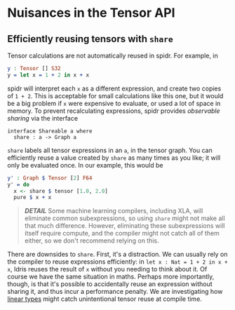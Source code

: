 <!--
Copyright 2023 Joel Berkeley

Licensed under the Apache License, Version 2.0 (the "License");
you may not use this file except in compliance with the License.
You may obtain a copy of the License at

    http://www.apache.org/licenses/LICENSE-2.0

Unless required by applicable law or agreed to in writing, software
distributed under the License is distributed on an "AS IS" BASIS,
WITHOUT WARRANTIES OR CONDITIONS OF ANY KIND, either express or implied.
See the License for the specific language governing permissions and
limitations under the License.
-->
# Nuisances in the Tensor API

## Efficiently reusing tensors with `share`

Tensor calculations are not automatically reused in spidr. For example, in
<!-- idris
import Literal
import Tensor
-->
```idris
y : Tensor [] S32
y = let x = 1 + 2 in x + x
```
spidr will interpret each `x` as a different expression, and create two copies of `1 + 2`. This is acceptable for small calculations like this one, but it would be a big problem if `x` were expensive to evaluate, or used a lot of space in memory. To prevent recalculating expressions, spidr provides _observable sharing_ via the interface
```
interface Shareable a where
  share : a -> Graph a
```
`share` labels all tensor expressions in an `a`, in the tensor graph. You can efficiently reuse a value created by `share` as many times as you like; it will only be evaluated once. In our example, this would be
```idris
y' : Graph $ Tensor [2] F64
y' = do
  x <- share $ tensor [1.0, 2.0]
  pure $ x + x 
```

> *__DETAIL__* Some machine learning compilers, including XLA, will eliminate common subexpressions, so using `share` might not make all that much difference. However, eliminating these subexpressions will itself require compute, and the compiler might not catch all of them either, so we don't recommend relying on this.

There are downsides to `share`. First, it's a distraction. We can usually rely on the compiler to reuse expressions efficiently: in `let x : Nat = 1 + 2 in x + x`, Idris reuses the result of `x` without you needing to think about it. Of course we have the same situation in maths. Perhaps more importantly, though, is that it's possible to accidentally reuse an expression without sharing it, and thus incur a performance penalty. We are investigating how [linear types](https://www.type-driven.org.uk/edwinb/papers/idris2.pdf) might catch unintentional tensor reuse at compile time.
